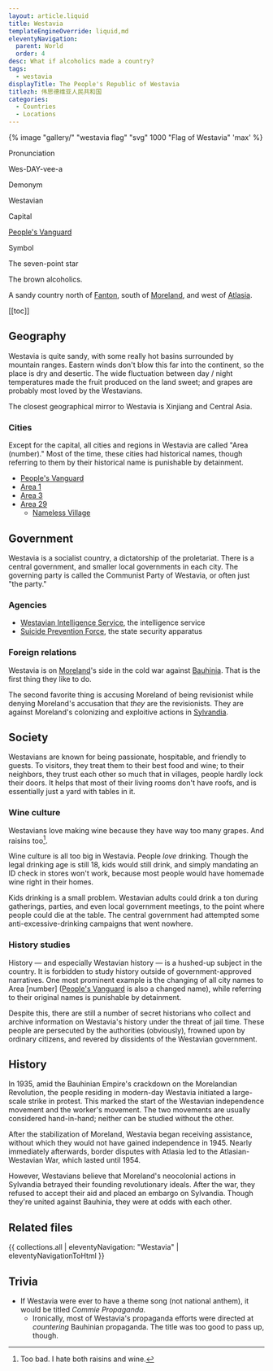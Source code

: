 ```yaml
---
layout: article.liquid
title: Westavia
templateEngineOverride: liquid,md
eleventyNavigation:
  parent: World
  order: 4
desc: What if alcoholics made a country?
tags:
  - westavia
displayTitle: The People's Republic of Westavia
titlezh: 伟思德维亚人民共和国
categories:
  - Countries
  - Locations
---
```


{% image "gallery/" "westavia flag" "svg" 1000 "Flag of Westavia" 'max' %}

<div class="attr">
  <p>Pronunciation</p>
  <p>Wes-DAY-vee-a</p>
  <p>Demonym</p>
  <p>Westavian</p>
  <p>Capital</p>
  <p><a href="/world/westavia/peoples-vanguard/">People's Vanguard</a></p>
  <p>Symbol</p>
  <p>The seven-point star</p>
</div>

The brown alcoholics.

A sandy country north of [Fanton](/world/fanton/), south of [Moreland](/world/moreland/), and west of [Atlasia](/world/atlasia/).

[[toc]]

## Geography

Westavia is quite sandy, with some really hot basins surrounded by mountain ranges. Eastern winds don't blow this far into the continent, so the place is dry and desertic. The wide fluctuation between day / night temperatures made the fruit produced on the land sweet; and grapes are probably most loved by the Westavians.

The closest geographical mirror to Westavia is Xinjiang and Central Asia.

### Cities

Except for the capital, all cities and regions in Westavia are called "Area (number)." Most of the time, these cities had historical names, though referring to them by their historical name is punishable by detainment.

- [People's Vanguard](/world/westavia/peoples-vanguard/)
- [Area 1](/world/westavia/area-1/)
- [Area 3](/world/westavia/area-3/)
- [Area 29](/world/westavia/area-29/)
	- [Nameless Village](/world/westavia/nameless-village/)

## Government

Westavia is a socialist country, a dictatorship of the proletariat. There is a central government, and smaller local governments in each city. The governing party is called the Communist Party of Westavia, or often just "the party."

### Agencies

- [Westavian Intelligence Service](/world/westavia/wis/), the intelligence service
- [Suicide Prevention Force](/world/westavia/spf/), the state security apparatus

### Foreign relations

Westavia is on [Moreland](/world/moreland/)'s side in the cold war against [Bauhinia](/world/bauhinia/). That is the first thing they like to do.

The second favorite thing is accusing Moreland of being revisionist while denying Moreland's accusation that *they* are the revisionists. They are against Moreland's colonizing and exploitive actions in [Sylvandia](/world/sylvandia/).

## Society

Westavians are known for being passionate, hospitable, and friendly to guests. To visitors, they treat them to their best food and wine; to their neighbors, they trust each other so much that in villages, people hardly lock their doors. It helps that most of their living rooms don't have roofs, and is essentially just a yard with tables in it.

### Wine culture

Westavians love making wine because they have way too many grapes. And raisins too[^1].

Wine culture is all too big in Westavia. People *love* drinking. Though the legal drinking age is still 18, kids would still drink, and simply mandating an ID check in stores won't work, because most people would have homemade wine right in their homes.

Kids drinking is a small problem. Westavian adults could drink a ton during gatherings, parties, and even local government meetings, to the point where people could die at the table. The central government had attempted some anti-excessive-drinking campaigns that went nowhere.

### History studies

History — and especially Westavian history — is a hushed-up subject in the country. It is forbidden to study history outside of government-approved narratives. One most prominent example is the changing of all city names to Area \[number] ([People's Vanguard](/world/westavia/peoples-vanguard/) is also a changed name), while referring to their original names is punishable by detainment.

Despite this, there are still a number of secret historians who collect and archive information on Westavia's history under the threat of jail time. These people are persecuted by the authorities (obviously), frowned upon by ordinary citizens, and revered by dissidents of the Westavian government.

## History

In 1935, amid the Bauhinian Empire's crackdown on the Morelandian Revolution, the people residing in modern-day Westavia initiated a large-scale strike in protest. This marked the start of the Westavian independence movement and the worker's movement. The two movements are usually considered hand-in-hand; neither can be studied without the other.

After the stabilization of Moreland, Westavia began receiving assistance, without which they would not have gained independence in 1945. Nearly immediately afterwards, border disputes with Atlasia led to the Atlasian-Westavian War, which lasted until 1954.

However, Westavians believe that Moreland's neocolonial actions in Sylvandia betrayed their founding revolutionary ideals. After the war, they refused to accept their aid and placed an embargo on Sylvandia. Though they're united against Bauhinia, they were at odds with each other.

## Related files

{{ collections.all | eleventyNavigation: "Westavia" | eleventyNavigationToHtml }}

## Trivia

- If Westavia were ever to have a theme song (not national anthem), it would be titled *Commie Propaganda*.
	- Ironically, most of Westavia's propaganda efforts were directed at *countering* Bauhinian propaganda. The title was too good to pass up, though.

[^1]: Too bad. I hate both raisins and wine.
